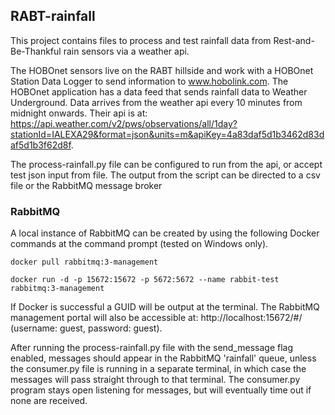 ## RABT-rainfall

This project contains files to process and test rainfall data from Rest-and-Be-Thankful rain sensors via a weather api.

The HOBOnet sensors live on the RABT hillside and work with a HOBOnet Station Data Logger to send information to www.hobolink.com. The HOBOnet application has a data feed that sends rainfall data to Weather Underground. Data arrives from the weather api every 10 minutes from midnight onwards. Their api is at:  https://api.weather.com/v2/pws/observations/all/1day?stationId=IALEXA29&format=json&units=m&apiKey=4a83daf5d1b3462d83daf5d1b3f62d8f.

The process-rainfall.py file can be configured to run from the api, or accept test json input from file. The output from the script can be directed to a csv file or the RabbitMQ message broker

### RabbitMQ

A local instance of RabbitMQ can be created by using the following Docker commands at the command prompt (tested on Windows only).

```
docker pull rabbitmq:3-management
```
```
docker run -d -p 15672:15672 -p 5672:5672 --name rabbit-test rabbitmq:3-management
```

If Docker is successful a GUID will be output at the terminal. The RabbitMQ management portal will also be accessible at: http://localhost:15672/#/ 
(username: guest, password: guest).

After running the process-rainfall.py file with the send_message flag enabled, messages should appear in the RabbitMQ 'rainfall' queue, unless the consumer.py file is running in a separate terminal, in which case the messages will pass straight through to that terminal. The consumer.py program stays open listening for messages, but will eventually time out if none are received.
